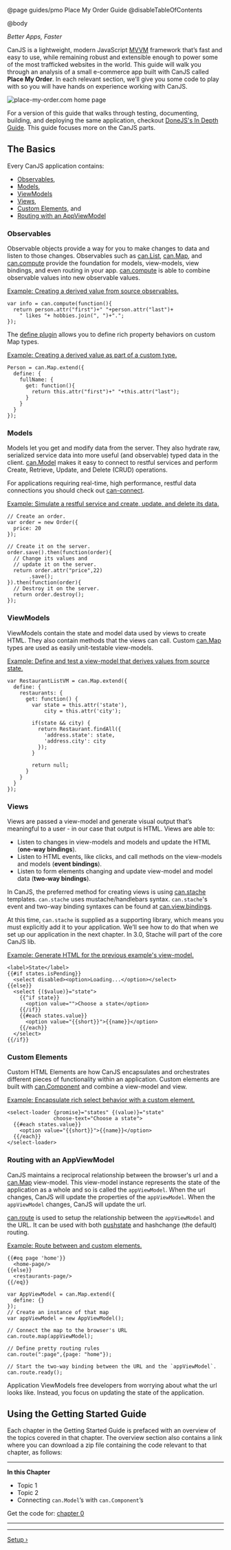 @page guides/pmo Place My Order Guide
@disableTableOfContents

@body

<div class="getting-started">

*Better Apps, Faster*

CanJS is a lightweight, modern JavaScript <a href="https://en.wikipedia.org/wiki/Model_View_ViewModel" target="_blank">MVVM</a>
framework that’s fast and easy to use, while remaining robust and extensible
enough to power some of the most trafficked websites in the world. This guide
will walk you through an analysis of a small e-commerce app built with CanJS called __Place My Order__.
In each relevant section, we’ll give you some code to play with
so you will have hands on experience working with CanJS.

![place-my-order.com home page](../can/guides/images/application-design/Home.png)

For a version of this guide that walks through testing, documenting, building, and deploying the same
application, checkout [DoneJS's In Depth Guide](http://donejs.com/place-my-order.html).  This
guide focuses more on the CanJS parts.

## The Basics

Every CanJS application contains:

- [Observables](#observables),
- [Models](#models),
- [ViewModels](#view-models)
- [Views](#views),
- [Custom Elements](#custom_elements), and
- [Routing with an AppViewModel](#routing)

<a name="observables"></a>
### Observables
Observable objects provide a way for you to make changes to data and listen to
those changes. Observables such as [can.List](../docs/can.List.html), [can.Map](../docs/can.Map.html), and
[can.compute](../docs/can.compute.html) provide the
foundation for models, view-models, view bindings, and even routing in your app. [can.compute](../docs/can.compute.html)
is able to combine observable values into new observable values.

[Example: Creating a derived value from source observables.](http://justinbmeyer.jsbin.com/koqaxe/edit?js,console)

```
var info = can.compute(function(){
  return person.attr("first")+" "+person.attr("last")+
    " likes "+ hobbies.join(", ")+".";
});
```

The [define plugin](../docs/can.Map.prototype.define.html) allows you to define rich property behaviors on
custom Map types.

[Example: Creating a derived value as part of a custom type.](http://justinbmeyer.jsbin.com/wuwifaf/edit?js,console)
```
Person = can.Map.extend({
  define: {
    fullName: {
      get: function(){
        return this.attr("first")+" "+this.attr("last");
      }
    }
  }
});
```


<a name="models"></a>
### Models
Models let you get and modify data from the server. They also hydrate
raw, serialized service data into more useful (and observable) typed
data in the client. [can.Model](../docs/can.Model.html) makes it easy to connect to restful services
and perform Create, Retrieve, Update, and Delete (CRUD) operations.

For applications requiring real-time, high performance, restful data connections you should check out [can-connect](http://connect.canjs.com/).

[Example: Simulate a restful service and create, update, and delete its data.](http://justinbmeyer.jsbin.com/codubev/edit?js,console)
```
// Create an order.
var order = new Order({
  price: 20
});

// Create it on the server.
order.save().then(function(order){
  // Change its values and
  // update it on the server.
  return order.attr("price",22)
       .save();
}).then(function(order){
  // Destroy it on the server.
  return order.destroy();
});
```

<a name="view-models"></a>
### ViewModels

ViewModels contain the state and model data used by views to create HTML. They also
contain methods that the views can call. Custom [can.Map](../docs/can.Map.html) types
are used as easily unit-testable view-models.  

[Example: Define and test a view-model that derives values from source state.](http://jsbin.com/sotero/edit?js,output)
```
var RestaurantListVM = can.Map.extend({
  define: {
    restaurants: {
      get: function() {
        var state = this.attr('state'),
            city = this.attr('city');

        if(state && city) {
          return Restaurant.findAll({
            'address.state': state,
            'address.city': city
          });
        }

        return null;
      }
    }
  }
});
```

<a name="views"></a>
### Views

Views are passed a view-model and generate visual output that’s meaningful to a user - in our case that
output is HTML.  Views are able to:

- Listen to changes in view-models and models and update the HTML (__one-way bindings__).
- Listen to HTML events, like clicks, and call methods on the view-models and models (__event bindings__).
- Listen to form elements changing and update view-model and model data (__two-way bindings__).

In CanJS, the preferred method for creating views is using [can.stache](../docs/can.stache.html)
templates. `can.stache` uses mustache/handlebars syntax. `can.stache`'s event and two-way binding
syntaxes can be found at [can.view.bindings](../docs/can.view.bindings.html).

At this time, `can.stache` is supplied as a supporting
library, which means you must explicitly add it to your application. We’ll see
how to do that when we set up our application in the next chapter. In 3.0,
Stache will part of the core CanJS lib.

[Example: Generate HTML for the previous example's view-model.](http://justinbmeyer.jsbin.com/gewavi/edit?html,output)
```
<label>State</label>
{{#if states.isPending}}
  <select disabled><option>Loading...</option></select>
{{else}}
  <select {($value)}="state">
    {{^if state}}
      <option value="">Choose a state</option>
    {{/if}}
    {{#each states.value}}
      <option value="{{short}}">{{name}}</option>
    {{/each}}
  </select>
{{/if}}
```

<a name="custom_elements"></a>
### Custom Elements

Custom HTML Elements are how CanJS encapsulates and orchestrates different pieces of
functionality within an application. Custom elements are built with
[can.Component](../docs/can.Component.html) and combine a
view-model and view.

[Example: Encapsulate rich select behavior with a custom <select-loader> element.](http://justinbmeyer.jsbin.com/sonuwuc/edit?html,js,output)
```
<select-loader {promise}="states" {(value)}="state"
               choose-text="Choose a state">
  {{#each states.value}}
    <option value="{{short}}">{{name}}</option>
  {{/each}}
</select-loader>
```

<a name="routing"></a>
### Routing with an AppViewModel

CanJS maintains a reciprocal relationship between the browser's url
and a [can.Map](../docs/can.Map.html) view-model. This view-model instance
represents the state of the application as a whole and so is
called the `appViewModel`.  When the url changes,
CanJS will update the properties of the `appViewModel`.  When
the `appViewModel` changes, CanJS will update the url.  

[can.route](../docs/can.route.html) is used to setup the relationship between the
`appViewModel` and the URL. It can be used with both [pushstate](../docs/can.route.pushstate.html) and
hashchange (the default) routing.  

[Example: Route between <home-page> and <restaurants-page> custom elements.](http://jsbin.com/surokag/edit?html,js,output)
```
{{#eq page 'home'}}
  <home-page/>
{{else}}
  <restaurants-page/>
{{/eq}}
```
```
var AppViewModel = can.Map.extend({
  define: {}
});
// Create an instance of that map
var appViewModel = new AppViewModel();

// Connect the map to the browser's URL
can.route.map(appViewModel);

// Define pretty routing rules
can.route(":page",{page: "home"});

// Start the two-way binding between the URL and the `appViewModel`.
can.route.ready();
```

Application ViewModels free developers
from worrying about what the url looks like. Instead, you focus on
updating the state of the application.

## Using the Getting Started Guide
Each chapter in the Getting Started Guide is prefaced with an overview of the
topics covered in that chapter. The overview section also contains a link where
you can download a zip file containing the code relevant to that chapter, as follows:

- - -
**In this Chapter**
 - Topic 1
 - Topic 2
 - Connecting `can.Model`’s with `can.Component`’s

Get the code for: [chapter 0](/guides/examples/PlaceMyOrder/ch-0_canjs-getting-started.zip)

- - -

- - -

<span class="pull-right">[Setup &rsaquo;](Setup.html)</span>

</div>
<script src="//static.jsbin.com/js/embed.min.js?3.35.5"></script>
